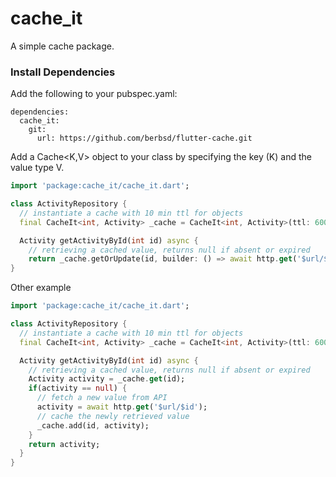 # cache_it

A simple cache package.


###  Install Dependencies 

Add the following to your pubspec.yaml:
```
dependencies:
  cache_it:
    git:
      url: https://github.com/berbsd/flutter-cache.git
```

Add a Cache<K,V> object to your class by specifying the key (K) and the value type V.   

```dart
import 'package:cache_it/cache_it.dart';

class ActivityRepository {
  // instantiate a cache with 10 min ttl for objects
  final CacheIt<int, Activity> _cache = CacheIt<int, Activity>(ttl: 600);

  Activity getActivityById(int id) async {
    // retrieving a cached value, returns null if absent or expired
    return _cache.getOrUpdate(id, builder: () => await http.get('$url/$id'));
}
```

Other example

```dart
import 'package:cache_it/cache_it.dart';

class ActivityRepository {
  // instantiate a cache with 10 min ttl for objects
  final CacheIt<int, Activity> _cache = CacheIt<int, Activity>(ttl: 600);

  Activity getActivityById(int id) async {
    // retrieving a cached value, returns null if absent or expired
    Activity activity = _cache.get(id);
    if(activity == null) {
      // fetch a new value from API
      activity = await http.get('$url/$id');
      // cache the newly retrieved value
      _cache.add(id, activity);
    }
    return activity;
  }
}
```


